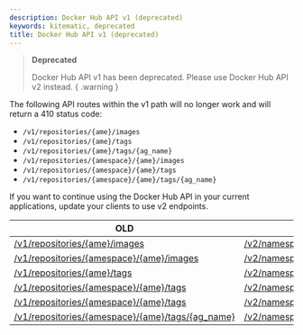 ```yaml
---
description: Docker Hub API v1 (deprecated)
keywords: kitematic, deprecated
title: Docker Hub API v1 (deprecated)
---
```


> **Deprecated**
>
> Docker Hub API v1 has been deprecated. Please use Docker Hub API v2 instead.
{ .warning }

The following API routes within the v1 path will no longer work and will return a 410 status code:
* `/v1/repositories/{ame}/images`
* `/v1/repositories/{ame}/tags`
* `/v1/repositories/{ame}/tags/{ag_name}`
* `/v1/repositories/{amespace}/{ame}/images`
* `/v1/repositories/{amespace}/{ame}/tags`
* `/v1/repositories/{amespace}/{ame}/tags/{ag_name}`

If you want to continue using the Docker Hub API in your current applications, update your clients to use v2 endpoints.

| **OLD** | **NEW** |
| -------------- | ------------ |
| [/v1/repositories/{ame}/images](https://github.com/moby/moby/blob/v1.3.0/docs/sources/reference/api/docker-io_api.md#list-user-repository-images)| [/v2/namespaces/{amespace}/repositories/{epository}/images](https://docs.docker.com/docker-hub/api/latest/#tag/images/operation/GetNamespacesRepositoriesImages)|
| [/v1/repositories/{amespace}/{ame}/images](https://github.com/moby/moby/blob/v1.3.0/docs/sources/reference/api/docker-io_api.md#list-user-repository-images)| [/v2/namespaces/{amespace}/repositories/{epository}/images](https://docs.docker.com/docker-hub/api/latest/#tag/images/operation/GetNamespacesRepositoriesImages)|
| [/v1/repositories/{ame}/tags](https://github.com/moby/moby/blob/v1.8.3/docs/reference/api/registry_api.md#list-repository-tags)| [/v2/namespaces/{amespace}/repositories/{epository}/tags](/docker-hub/api/latest/#tag/repositories/paths/~1v2~1namespaces~1%7Bnamespace%7D~1repositories~1%7Brepository%7D~1tags/get)|
| [/v1/repositories/{amespace}/{ame}/tags](https://github.com/moby/moby/blob/v1.8.3/docs/reference/api/registry_api.md#list-repository-tags)| [/v2/namespaces/{amespace}/repositories/{epository}/tags](/docker-hub/api/latest/#tag/repositories/paths/~1v2~1namespaces~1%7Bnamespace%7D~1repositories~1%7Brepository%7D~1tags/get)|
| [/v1/repositories/{amespace}/{ame}/tags](https://github.com/moby/moby/blob/v1.8.3/docs/reference/api/registry_api.md#get-image-id-for-a-particular-tag)| [/v2/namespaces/{amespace}/repositories/{epository}/tags/{ag}](/docker-hub/api/latest/#tag/repositories/paths/~1v2~1namespaces~1%7Bnamespace%7D~1repositories~1%7Brepository%7D~1tags~1%7Btag%7D/get)|
| [/v1/repositories/{amespace}/{ame}/tags/{ag_name}](https://github.com/moby/moby/blob/v1.8.3/docs/reference/api/registry_api.md#get-image-id-for-a-particular-tag)| [/v2/namespaces/{amespace}/repositories/{epository}/tags/{ag}](/docker-hub/api/latest/#tag/repositories/paths/~1v2~1namespaces~1%7Bnamespace%7D~1repositories~1%7Brepository%7D~1tags~1%7Btag%7D/get)|
